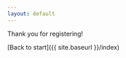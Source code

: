 ```yaml
---
layout: default
---
```


<p class="message">
  Thank you for registering!
</p>

[Back to start]({{ site.baseurl }}/index)
